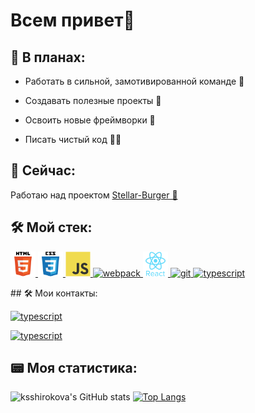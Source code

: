 # Всем привет👋


## 🚀 В планах:

- Работать в сильной, замотивированной команде 💪

- Создавать полезные проекты  🧠

- Освоить новые фреймворки 🤖

- Писать чистый код 👩‍💻

## 📅 Сейчас:

Работаю над проектом <a href="https://github.com/ksshirokova/react-burger" target="_blank">Stellar-Burger 🍔</a>

## 🛠️ Мой стек:
<p>
    <a href="https://www.w3.org/html/" target="_blank"> <img src="https://raw.githubusercontent.com/devicons/devicon/master/icons/html5/html5-original-wordmark.svg" alt="html5" width="40" height="40"/> </a>
    <a href="https://www.w3schools.com/css/" target="_blank"> <img src="https://raw.githubusercontent.com/devicons/devicon/master/icons/css3/css3-original-wordmark.svg" alt="css3" width="40" height="40"/> </a>
    <a href="https://developer.mozilla.org/en-US/docs/Web/JavaScript" target="_blank"> <img src="https://raw.githubusercontent.com/devicons/devicon/master/icons/javascript/javascript-original.svg" alt="javascript" width="40" height="40"/> </a>
<a href="https://webpack.js.org/" target="_blank"> <img src="https://www.vectorlogo.zone/logos/js_webpack/js_webpack-icon.svg" alt="webpack" width="40" height="40"/> </a>
<a href="https://reactjs.org/" target="_blank"> <img src="https://raw.githubusercontent.com/devicons/devicon/master/icons/react/react-original-wordmark.svg" alt="react" width="40" height="40"/> </a>
<a href="https://git-scm.com/" target="_blank"> <img src="https://www.vectorlogo.zone/logos/git-scm/git-scm-icon.svg" alt="git" width="40" height="40"/> </a>
<a href="https://www.typescriptlang.org/" title="TypeScript"><img src="https://www.vectorlogo.zone/logos/typescriptlang/typescriptlang-icon.svg" alt="typescript" width="40" height="40" /></a>
</p>
## 🛠️ Мои контакты:
<p>
<a href="https://t.me/ks_sshirokova" title="TypeScript"><img src="https://www.vectorlogo.zone/logos/telegram/telegram-icon.svg" alt="typescript" width="40" height="40" /></a>

<a href="mailto:ksirokova85@gmail.com" title="TypeScript"><img src="https://www.vectorlogo.zone/logos/gmail/gmail-icon.svg" alt="typescript" width="40" height="40" /></a>
</p>

## 📟 Моя статистика:
![ksshirokova's GitHub stats](https://github-readme-stats.vercel.app/api?username=ksshirokova&show_icons=true&theme=transparent)
[![Top Langs](https://github-readme-stats.vercel.app/api/top-langs/?username=ksshirokova&layout=compact)](https://github.com/ksshirokova/github-readme-stats)
